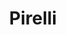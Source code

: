 ---
title: "Pirelli"
url: /ciudad-autonoma-de-buenos-aires/pirelli-avenida-juan-bautista-justo/
shop: reparación de automóviles
---
